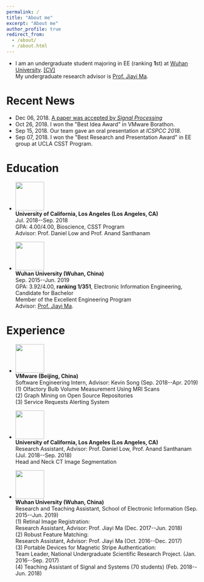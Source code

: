 ```yaml
---
permalink: /
title: "About me"
excerpt: "About me"
author_profile: true
redirect_from: 
  - /about/
  - /about.html
---
```


* I am an undergraduate student majoring in EE (ranking <b>1</b>st) at [Wuhan University](http://en.whu.edu.cn/). [[CV]](https://jiahaoplus.github.io/files/CV_jh.pdf)<br>
My undergraduate research advisor is [Prof. Jiayi Ma](https://sites.google.com/site/jiayima2013/).

# Recent News
* Dec 06, 2018. [A paper was accepted by *Signal Processing*](https://authors.elsevier.com/c/1YDGYbZX4vg-J)
* Oct 26, 2018. I won the "Best Idea Award" in VMware Borathon.
* Sep 15, 2018. Our team gave an oral presentation at *ICSPCC 2018*.
* Sep 07, 2018. I won the "Best Research and Presentation Award" in EE group at UCLA CSST Program.

# Education
* <img width="75" height="75" src="https://jiahaoplus.github.io/images/UCLA3.png"/> <br>
<b>University of California, Los Angeles (Los Angeles, CA) </b> <br>
Jul. 2018--Sep. 2018<br>
GPA: 4.00/4.00, Bioscience, CSST Program<br>
Advisor: Prof. Daniel Low and Prof. Anand Santhanam<br>

* <img width="75" height="75" src="https://jiahaoplus.github.io/images/whu.png"/> <br>
<b>Wuhan University (Wuhan, China)</b> <br>
Sep. 2015--Jun. 2019<br>
GPA: 3.92/4.00, <b>ranking 1/351</b>, Electronic Information Engineering, Candidate for Bachelor <br>
Member of the Excellent Engineering Program<br>
Advisor: [Prof. Jiayi Ma](https://sites.google.com/site/jiayima2013/).

# Experience
* <img width="75" height="75" src="https://jiahaoplus.github.io/images/vmware.png"/> <br>
<b>VMware (Beijing, China) </b> <br>
Software Engineering Intern, Advisor: Kevin Song (Sep. 2018--Apr. 2019)<br>
(1) Olfactory Bulb Volume Measurement Using MRI Scans<br>
(2) Graph Mining on Open Source Repositories <br>
(3) Service Requests Alerting System<br>

* <img width="75" height="75" src="https://jiahaoplus.github.io/images/UCLA3.png"/> <br>
<b>University of California, Los Angeles (Los Angeles, CA) </b> <br>
Research Assistant, Advisor: Prof. Daniel Low, Prof. Anand Santhanam (Jul. 2018--Sep. 2018)<br>
Head and Neck CT Image Segmentation

* <img width="75" height="75" src="https://jiahaoplus.github.io/images/whu.png"/> <br>
<b>Wuhan University (Wuhan, China)</b> <br>
Research and Teaching Assistant, School of Electronic Information (Sep. 2015--Jun. 2019)<br>
(1) Retinal Image Registration:<br>
Research Assistant, Advisor: Prof. Jiayi Ma (Dec. 2017--Jun. 2018)<br>
(2) Robust Feature Matching:<br>
Research Assistant, Advisor: Prof. Jiayi Ma (Oct. 2016--Dec. 2017)<br>
(3) Portable Devices for Magnetic Stripe Authentication:<br>
Team Leader, National Undergraduate Scientific Research Project. (Jan. 2016--Sep. 2017)<br>
(4) Teaching Assistant of Signal and Systems (70 students) (Feb. 2018--Jun. 2018)<br>
